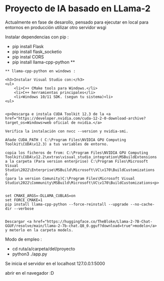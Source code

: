 <h1> Proyecto de IA basado en LLama-2</h1>

Actualmente en fase de desarollo, pensado para ejecutar en local
para entornos en producción utilizar otro servidor wsgi

Instalar dependencias
con pip : 
<ul>
  <li>pip install Flask</li>
  <li>pip install flask_socketio</li>
  <li>pip instal CORS</li>
  <li>pip install llama-cpp-python **</li>
</ul>

    ** llama-cpp-python en windows : 

    <h3>Instalar Visual Studio con:</h3>
    <ul>
        <li>C++ CMake tools para Windows.</li>
        <li>C++ herramientas principales</li> 
        <li>Windows 10/11 SDK. (segun tu sistema)<li>
    <ul>


    <p>Descarga e instala CUDA Toolkit 12.3 de la <a href="https://developer.nvidia.com/cuda-12-2-0-download-archive?target_os=Windows>web oficial de nvidia.</a>
    
    Verifica la instalación con nvcc --version y nvidia-smi.

    Añade CUDA_PATH ( C:\Program Files\NVIDIA GPU Computing Toolkit\CUDA\v12.3) a tus variables de entorno.

    copia los ficheros de from: C:\Program Files\NVIDIA GPU Computing Toolkit\CUDA\v12.2\extras\visual_studio_integration\MSBuildExtensions
    a la carpeta (Para version enterprise) C:\Program Files\Microsoft Visual Studio\2022\Enterprise\MSBuild\Microsoft\VC\v170\BuildCustomizations
    ó
    (para la version Comunity)C:\Program Files\Microsoft Visual Studio\2022\Community\MSBuild\Microsoft\VC\v170\BuildCustomizations<p>


    set CMAKE_ARGS=-DLLAMA_CUBLAS=on
    set FORCE_CMAKE=1
    pip install llama-cpp-python --force-reinstall --upgrade --no-cache-dir --verbose


    Descargar <a href="https://huggingface.co/TheBloke/Llama-2-7B-Chat-GGUF/resolve/main/llama-2-7b-chat.Q8_0.gguf?download=true">modelo</a> y meterlo en la carpeta models.

Modo de empleo : 

<ul>
  <li>cd ruta/a/carpeta/del/proyecto</li>
  <li>python3 ./app.py </li>
</ul>

Se inicia el servidor en el localhost 127.0.0.1:5000

abrir en el navegador :D 


